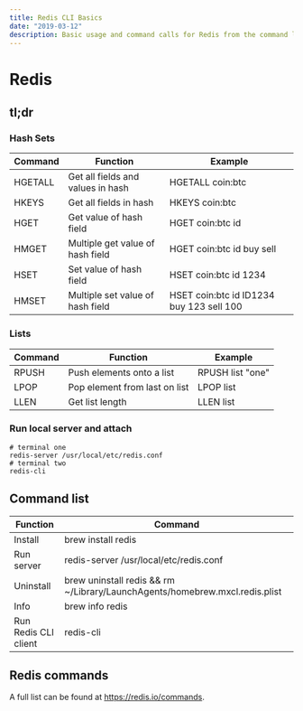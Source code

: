 ```yaml
---
title: Redis CLI Basics
date: "2019-03-12"
description: Basic usage and command calls for Redis from the command line.
---
```


# Redis

## tl;dr

### Hash Sets

| Command | Function                          | Example                                  |
| ------- | --------------------------------- | ---------------------------------------- |
| HGETALL | Get all fields and values in hash | HGETALL coin:btc                         |
| HKEYS   | Get all fields in hash            | HKEYS coin:btc                           |
| HGET    | Get value of hash field           | HGET coin:btc id                         |
| HMGET   | Multiple get value of hash field  | HGET coin:btc id buy sell                |
| HSET    | Set value of hash field           | HSET coin:btc id 1234                    |
| HMSET   | Multiple set value of hash field  | HSET coin:btc id ID1234 buy 123 sell 100 |

### Lists

| Command | Function                      | Example          |
| ------- | ----------------------------- | ---------------- |
| RPUSH   | Push elements onto a list     | RPUSH list "one" |
| LPOP    | Pop element from last on list | LPOP list        |
| LLEN    | Get list length               | LLEN list        |

### Run local server and attach

```shell
# terminal one
redis-server /usr/local/etc/redis.conf
# terminal two
redis-cli
```

## Command list

| Function             | Command                                                                     |
| -------------------- | --------------------------------------------------------------------------- |
| Install              | brew install redis                                                          |
| Run server           | redis-server /usr/local/etc/redis.conf                                      |
| Uninstall            | brew uninstall redis && rm ~/Library/LaunchAgents/homebrew.mxcl.redis.plist |
| Info                 | brew info redis                                                             |
| Run Redis CLI client | redis-cli                                                                   |

## Redis commands

A full list can be found at https://redis.io/commands.
